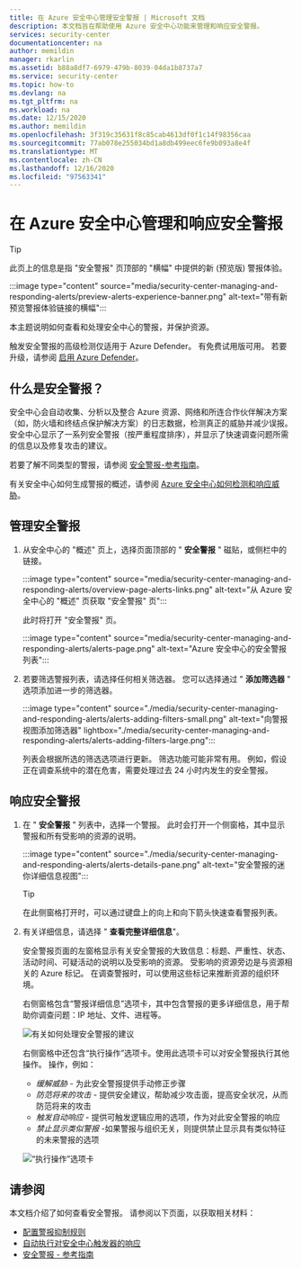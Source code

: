 ```yaml
---
title: 在 Azure 安全中心管理安全警报 | Microsoft 文档
description: 本文档旨在帮助使用 Azure 安全中心功能来管理和响应安全警报。
services: security-center
documentationcenter: na
author: memildin
manager: rkarlin
ms.assetid: b88a8df7-6979-479b-8039-04da1b8737a7
ms.service: security-center
ms.topic: how-to
ms.devlang: na
ms.tgt_pltfrm: na
ms.workload: na
ms.date: 12/15/2020
ms.author: memildin
ms.openlocfilehash: 3f319c35631f8c85cab4613df0f1c14f98356caa
ms.sourcegitcommit: 77ab078e255034bd1a8db499eec6fe9b093a8e4f
ms.translationtype: MT
ms.contentlocale: zh-CN
ms.lasthandoff: 12/16/2020
ms.locfileid: "97563341"
---
```

# <a name="manage-and-respond-to-security-alerts-in-azure-security-center"></a>在 Azure 安全中心管理和响应安全警报

> [!TIP]
> 此页上的信息是指 "安全警报" 页顶部的 "横幅" 中提供的新 (预览版) 警报体验。 
>
> :::image type="content" source="media/security-center-managing-and-responding-alerts/preview-alerts-experience-banner.png" alt-text="带有新预览警报体验链接的横幅":::

本主题说明如何查看和处理安全中心的警报，并保护资源。

触发安全警报的高级检测仅适用于 Azure Defender。 有免费试用版可用。 若要升级，请参阅 [启用 Azure Defender](security-center-pricing.md#enable-azure-defender)。

## <a name="what-are-security-alerts"></a>什么是安全警报？
安全中心会自动收集、分析以及整合 Azure 资源、网络和所连合作伙伴解决方案（如，防火墙和终结点保护解决方案）的日志数据，检测真正的威胁并减少误报。 安全中心显示了一系列安全警报（按严重程度排序），并显示了快速调查问题所需的信息以及修复攻击的建议。

若要了解不同类型的警报，请参阅 [安全警报-参考指南](alerts-reference.md)。

有关安全中心如何生成警报的概述，请参阅 [Azure 安全中心如何检测和响应威胁](security-center-alerts-overview.md)。


## <a name="manage-your-security-alerts"></a>管理安全警报

1. 从安全中心的 "概述" 页上，选择页面顶部的 " **安全警报** " 磁贴，或侧栏中的链接。

    :::image type="content" source="media/security-center-managing-and-responding-alerts/overview-page-alerts-links.png" alt-text="从 Azure 安全中心的 &quot;概述&quot; 页获取 &quot;安全警报&quot; 页":::

    此时将打开 "安全警报" 页。

    :::image type="content" source="media/security-center-managing-and-responding-alerts/alerts-page.png" alt-text="Azure 安全中心的安全警报列表":::

1. 若要筛选警报列表，请选择任何相关筛选器。 您可以选择通过 " **添加筛选器** " 选项添加进一步的筛选器。

    :::image type="content" source="./media/security-center-managing-and-responding-alerts/alerts-adding-filters-small.png" alt-text="向警报视图添加筛选器" lightbox="./media/security-center-managing-and-responding-alerts/alerts-adding-filters-large.png":::

    列表会根据所选的筛选选项进行更新。 筛选功能可能非常有用。 例如，假设正在调查系统中的潜在危害，需要处理过去 24 小时内发生的安全警报。


## <a name="respond-to-security-alerts"></a>响应安全警报

1. 在 " **安全警报** " 列表中，选择一个警报。 此时会打开一个侧窗格，其中显示警报和所有受影响的资源的说明。 

    :::image type="content" source="./media/security-center-managing-and-responding-alerts/alerts-details-pane.png" alt-text="安全警报的迷你详细信息视图":::

    > [!TIP]
    > 在此侧窗格打开时，可以通过键盘上的向上和向下箭头快速查看警报列表。

1. 有关详细信息，请选择 " **查看完整详细信息**"。

    安全警报页面的左窗格显示有关安全警报的大致信息：标题、严重性、状态、活动时间、可疑活动的说明以及受影响的资源。 受影响的资源旁边是与资源相关的 Azure 标记。 在调查警报时，可以使用这些标记来推断资源的组织环境。

    右侧窗格包含“警报详细信息”选项卡，其中包含警报的更多详细信息，用于帮助你调查问题：IP 地址、文件、进程等。
     
    ![有关如何处理安全警报的建议](./media/security-center-managing-and-responding-alerts/security-center-alert-remediate.png)

    右侧窗格中还包含“执行操作”选项卡。使用此选项卡可以对安全警报执行其他操作。 操作，例如：
    - *缓解威胁* - 为此安全警报提供手动修正步骤
    - *防范将来的攻击* - 提供安全建议，帮助减少攻击面，提高安全状况，从而防范将来的攻击
    - *触发自动响应* - 提供可触发逻辑应用的选项，作为对此安全警报的响应
    - *禁止显示类似警报* -如果警报与组织无关，则提供禁止显示具有类似特征的未来警报的选项

    ![“执行操作”选项卡](./media/security-center-managing-and-responding-alerts/alert-take-action.png)




## <a name="see-also"></a>请参阅

本文档介绍了如何查看安全警报。 请参阅以下页面，以获取相关材料：

- [配置警报抑制规则](alerts-suppression-rules.md)
- [自动执行对安全中心触发器的响应](workflow-automation.md)
- [安全警报 - 参考指南](alerts-reference.md)
